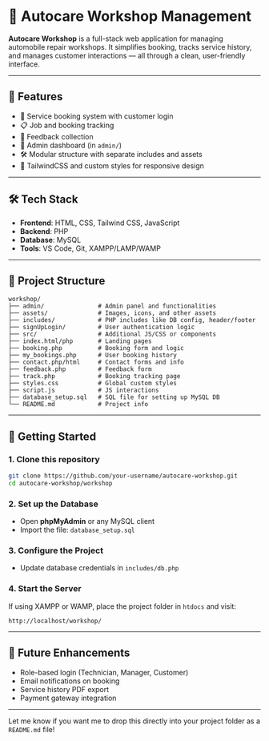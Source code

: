 
# 🚗 Autocare Workshop Management

**Autocare Workshop** is a full-stack web application for managing automobile repair workshops. It simplifies booking, tracks service history, and manages customer interactions — all through a clean, user-friendly interface.

---

## 🔧 Features

- 📅 Service booking system with customer login
- 📋 Job and booking tracking
- 🧾 Feedback collection
- 📁 Admin dashboard (in `admin/`)
- 🛠 Modular structure with separate includes and assets
- 🎨 TailwindCSS and custom styles for responsive design

---

## 🛠 Tech Stack

- **Frontend**: HTML, CSS, Tailwind CSS, JavaScript
- **Backend**: PHP
- **Database**: MySQL
- **Tools**: VS Code, Git, XAMPP/LAMP/WAMP

---

## 📂 Project Structure

```
workshop/
├── admin/               # Admin panel and functionalities
├── assets/              # Images, icons, and other assets
├── includes/            # PHP includes like DB config, header/footer
├── signUpLogin/         # User authentication logic
├── src/                 # Additional JS/CSS or components
├── index.html/php       # Landing pages
├── booking.php          # Booking form and logic
├── my_bookings.php      # User booking history
├── contact.php/html     # Contact forms and info
├── feedback.php         # Feedback form
├── track.php            # Booking tracking page
├── styles.css           # Global custom styles
├── script.js            # JS interactions
├── database_setup.sql   # SQL file for setting up MySQL DB
└── README.md            # Project info
```

---

## 🚀 Getting Started

### 1. Clone this repository

```bash
git clone https://github.com/your-username/autocare-workshop.git
cd autocare-workshop/workshop
```

### 2. Set up the Database

- Open **phpMyAdmin** or any MySQL client
- Import the file: `database_setup.sql`

### 3. Configure the Project

- Update database credentials in `includes/db.php`

### 4. Start the Server

If using XAMPP or WAMP, place the project folder in `htdocs` and visit:
```
http://localhost/workshop/
```

---

## 📌 Future Enhancements

- Role-based login (Technician, Manager, Customer)
- Email notifications on booking
- Service history PDF export
- Payment gateway integration

---

Let me know if you want me to drop this directly into your project folder as a `README.md` file!
